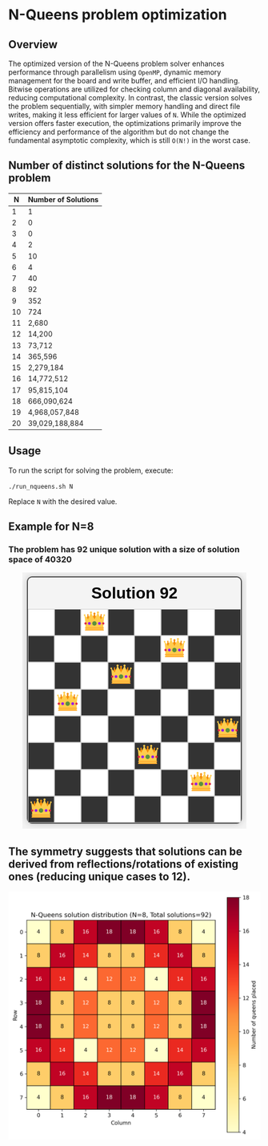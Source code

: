# N-Queens problem optimization

## Overview

The optimized version of the N-Queens problem solver enhances performance through parallelism using `OpenMP`, dynamic memory management for the board and write buffer, and efficient I/O handling. Bitwise operations are utilized for checking column and diagonal availability, reducing computational complexity. In contrast, the classic version solves the problem sequentially, with simpler memory handling and direct file writes, making it less efficient for larger values of `N`. While the optimized version offers faster execution, the optimizations primarily improve the efficiency and performance of the algorithm but do not change the fundamental asymptotic complexity, which is still `O(N!)` in the worst case.


##  Number of distinct solutions for the N-Queens problem
<div align="center">

| N   | Number of Solutions |
| --- | ------------------- |
| 1   | 1                   |
| 2   | 0                   |
| 3   | 0                   |
| 4   | 2                   |
| 5   | 10                  |
| 6   | 4                   |
| 7   | 40                  |
| 8   | 92                  |
| 9   | 352                 |
| 10  | 724                 |
| 11  | 2,680               |
| 12  | 14,200              |
| 13  | 73,712              |
| 14  | 365,596             |
| 15  | 2,279,184           |
| 16  | 14,772,512          |
| 17  | 95,815,104          |
| 18  | 666,090,624         |
| 19  | 4,968,057,848       |
| 20  | 39,029,188,884      |
</div>

## Usage

To run the script for solving the problem, execute:

`./run_nqueens.sh N`

Replace `N` with the desired value.

## Example for N=8

### The problem has 92 unique solution with a size of solution space of 40320 

<div align="center">
  <img src="board.png" />
</div>

## The symmetry suggests that solutions can be derived from reflections/rotations of existing ones (reducing unique cases to 12).

<div align="center">
  <img src="nqueens_heatmap.png" />
</div>

